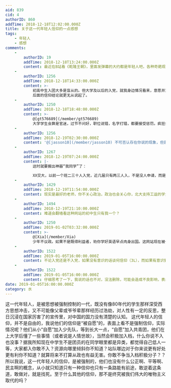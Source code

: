```yaml
---
aid: 839
cid: 4
authorID: 860
addTime: 2018-12-18T12:02:00.000Z
title: 关于这一代年轻人信仰的一点感想
tags:
    - 年轻人
    - 感想
comments:
    -
        authorID: 19
        addTime: 2018-12-18T13:24:00.000Z
        content: 最近在B站看《乾隆王朝》，里面发弹幕的大约都是年轻人吧，各种奇葩观点，真是让人三观尽毁。。。
    -
        authorID: 1256
        addTime: 2018-12-18T14:33:00.000Z
        content: >-
            初高中生入团大多是盲从的。但大学及以后的入党，就我身边情况看来，意愿并没有你所说的强烈。不知道你所谓的“积极入党”，“敢不争当积极分子？”是从哪里得出的观点。
            后面的信仰结论就更无从说起了。
    -
        authorID: 1250
        addTime: 2018-12-18T18:48:00.000Z
        content: >-
            @[gt576689](/member/gt576689)
            大学学生会算是官迷，过节不问好，职位说错，名字打错，都要接受惩罚。疯狂敛财吃相难看。我觉得还是很多人想入党沾点光吧
    -
        authorID: 1256
        addTime: 2018-12-19T02:30:00.000Z
        content: '@[jasson10](/member/jasson10) 不可否认存在你说的现象，但是个例还是普遍呢？而且网上对这种现象也是非议较多。'
    -
        authorID: 1267
        addTime: 2018-12-19T07:24:00.000Z
        content: |-
            这时就要搬出神器“我同学”了：

            XX交大，以前一个班二三十人入党，近几届只有两三人入，不是没人申请，而是变严格了，不是想入就能入了。
    -
        authorID: 1429
        addTime: 2018-12-19T11:54:00.000Z
        content: 现实是最好的老师，你不关心政治，政治也会关心你，北大支持工运的学生说明并不是所有年青人都麻林
    -
        authorID: 1494
        addTime: 2018-12-19T21:10:00.000Z
        content: 难道会翻墙看这种网站的初中生只有我一个？
    -
        authorID: 1250
        addTime: 2019-01-02T03:32:00.000Z
        content: >-
            @[Xia](/member/Xia)
            少年不议政。如果不是既得利益者，劝你学好英语早点肉身出国。这网站现在被一些国外的水军占领，有营养的东西越来越少了
    -
        authorID: 1522
        addTime: 2019-01-05T16:00:00.000Z
        content: 不论入党还是不入党，如果没有意识的话谈何信仰（3L），而如果有意识到的话，难道不都是由信仰决定的嘛
    -
        authorID: 1522
        addTime: 2019-01-05T16:00:00.000Z
        content: 仔细思考了一下，我说的话也不对，没法删除，可能会造成不良影响，表示下抱歉
date: 2019-01-05T16:00:00.000Z
category: 水
---
```


这一代年轻人，是被思想被强制控制的一代，既没有像80年代的学生那样深受西方思想冲击，又不可能像父辈或爷爷辈那样经历过浩劫，对人性有一定的反思，整日沉浸在国家厉害了的宣传里，对中国的国力没有清楚的认知。 这代年轻人的信仰，并不是自由的，我说他们的信仰是“被自愿”的，表面上看不是强制信仰，实际情况呢？他们从小“自愿”加入少先队，等到长大一点，“自愿”加入共青团，他们在上大学后懂了一些事情（或者说是人情世故），当然会积极加入档，什么你说不入也没事？据我所知现在中学生不是团员的在同学眼里都是异类，都觉得自己低人一等，大家都入你敢不入？资源向哪里倾斜你不知道？站队哪边对于你来说更有好处更有利你不知道？就算将来不打算从政也有益无害。你敢不争当入档积极分子？？ 所以我说，这一代年轻人的信仰，是被强制的，他们也没有什么公正啊、平等啊、民主啊的概念，从小就只知道只有一种信仰也只有一条路能有前途，敢逆着这条道，敢做对，就是找死。至于什么其他的信仰，那不是终究被我们伟大的唯物主义取代的吗？
